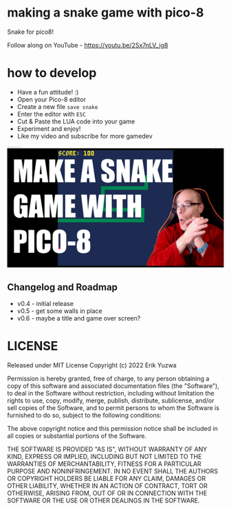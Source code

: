 # making a snake game with pico-8
Snake for pico8!

Follow along on YouTube - https://youtu.be/2Sx7nLV_jg8

# how to develop

- Have a fun attitude! :)
- Open your Pico-8 editor
- Create a new file `save snake`
- Enter the editor with `ESC`
- Cut & Paste the LUA code into your game
- Experiment and enjoy!
- Like my video and subscribe for more gamedev

![image](./make-snake-with-pico8.jpg)

## Changelog and Roadmap

- v0.4 - initial release
- v0.5 - get some walls in place
- v0.6 - maybe a title and game over screen?

# LICENSE

Released under MIT License
Copyright (c) 2022 Erik Yuzwa

Permission is hereby granted, free of charge, to any person obtaining a copy of this software and associated documentation files (the "Software"), to deal in the Software without restriction, including without limitation the rights to use, copy, modify, merge, publish, distribute, sublicense, and/or sell copies of the Software, and to permit persons to whom the Software is furnished to do so, subject to the following conditions:

The above copyright notice and this permission notice shall be included in all copies or substantial portions of the Software.

THE SOFTWARE IS PROVIDED "AS IS", WITHOUT WARRANTY OF ANY KIND, EXPRESS OR IMPLIED, INCLUDING BUT NOT LIMITED TO THE WARRANTIES OF MERCHANTABILITY, FITNESS FOR A PARTICULAR PURPOSE AND NONINFRINGEMENT. IN NO EVENT SHALL THE AUTHORS OR COPYRIGHT HOLDERS BE LIABLE FOR ANY CLAIM, DAMAGES OR OTHER LIABILITY, WHETHER IN AN ACTION OF CONTRACT, TORT OR OTHERWISE, ARISING FROM, OUT OF OR IN CONNECTION WITH THE SOFTWARE OR THE USE OR OTHER DEALINGS IN THE SOFTWARE.
